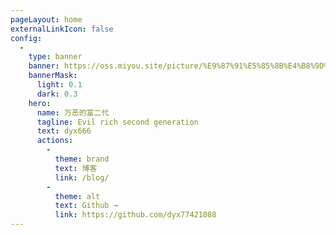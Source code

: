 ```yaml
---
pageLayout: home
externalLinkIcon: false
config:
  -
    type: banner
    banner: https://oss.miyou.site/picture/%E9%87%91%E5%85%8B%E4%B8%9D%20%E9%87%91%E5%85%8B%E6%96%AF%20%E8%93%9D%E8%89%B2%E5%8F%8C%E9%A9%AC%E5%B0%BE%204k%E5%A3%81%E7%BA%B8%203840x2160_%E5%BD%BC%E5%B2%B8%E5%9B%BE%E7%BD%91.jpg
    bannerMask:
      light: 0.1
      dark: 0.3
    hero:
      name: 万恶的富二代
      tagline: Evil rich second generation
      text: dyx666
      actions:
        -
          theme: brand
          text: 博客
          link: /blog/
        -
          theme: alt
          text: Github →
          link: https://github.com/dyx77421088
---
```

